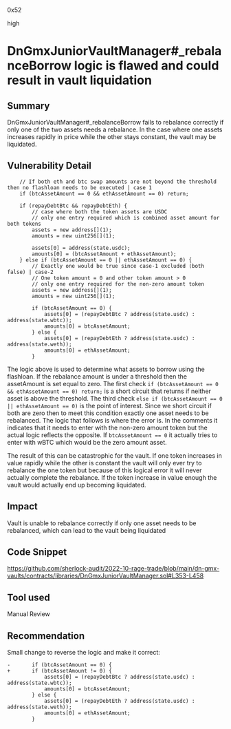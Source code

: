 0x52

high

# DnGmxJuniorVaultManager#_rebalanceBorrow logic is flawed and could result in vault liquidation

## Summary

DnGmxJuniorVaultManager#_rebalanceBorrow fails to rebalance correctly if only one of the two assets needs a rebalance. In the case where one assets increases rapidly in price while the other stays constant, the vault may be liquidated.

## Vulnerability Detail

        // If both eth and btc swap amounts are not beyond the threshold then no flashloan needs to be executed | case 1
        if (btcAssetAmount == 0 && ethAssetAmount == 0) return;

        if (repayDebtBtc && repayDebtEth) {
            // case where both the token assets are USDC
            // only one entry required which is combined asset amount for both tokens
            assets = new address[](1);
            amounts = new uint256[](1);

            assets[0] = address(state.usdc);
            amounts[0] = (btcAssetAmount + ethAssetAmount);
        } else if (btcAssetAmount == 0 || ethAssetAmount == 0) {
            // Exactly one would be true since case-1 excluded (both false) | case-2
            // One token amount = 0 and other token amount > 0
            // only one entry required for the non-zero amount token
            assets = new address[](1);
            amounts = new uint256[](1);

            if (btcAssetAmount == 0) {
                assets[0] = (repayDebtBtc ? address(state.usdc) : address(state.wbtc));
                amounts[0] = btcAssetAmount;
            } else {
                assets[0] = (repayDebtEth ? address(state.usdc) : address(state.weth));
                amounts[0] = ethAssetAmount;
            }

The logic above is used to determine what assets to borrow using the flashloan. If the rebalance amount is under a threshold then the assetAmount is set equal to zero. The first check `if (btcAssetAmount == 0 && ethAssetAmount == 0) return;` is a short circuit that returns if neither asset is above the threshold. The third check `else if (btcAssetAmount == 0 || ethAssetAmount == 0)`  is the point of interest. Since we short circuit if both are zero then to meet this condition exactly one asset needs to be rebalanced. The logic that follows is where the error is. In the comments it indicates that it needs to enter with the non-zero amount token but the actual logic reflects the opposite. If `btcAssetAmount == 0` it actually tries to enter with wBTC which would be the zero amount asset.

The result of this can be catastrophic for the vault. If one token increases in value rapidly while the other is constant the vault will only ever try to rebalance the one token but because of this logical error it will never actually complete the rebalance. If the token increase in value enough the vault would actually end up becoming liquidated.

## Impact

Vault is unable to rebalance correctly if only one asset needs to be rebalanced, which can lead to the vault being liquidated

## Code Snippet

https://github.com/sherlock-audit/2022-10-rage-trade/blob/main/dn-gmx-vaults/contracts/libraries/DnGmxJuniorVaultManager.sol#L353-L458

## Tool used

Manual Review

## Recommendation

Small change to reverse the logic and make it correct:

    -       if (btcAssetAmount == 0) {
    +       if (btcAssetAmount != 0) {
                assets[0] = (repayDebtBtc ? address(state.usdc) : address(state.wbtc));
                amounts[0] = btcAssetAmount;
            } else {
                assets[0] = (repayDebtEth ? address(state.usdc) : address(state.weth));
                amounts[0] = ethAssetAmount;
            }